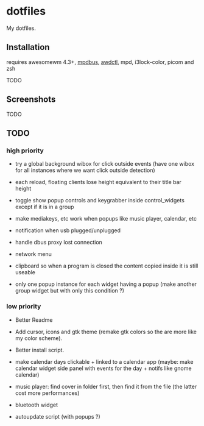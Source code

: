 # dotfiles

My dotfiles.

## Installation

requires awesomewm 4.3+, [mpdbus](https://github.com/mpostaire/mpdbus), [awdctl](https://github.com/mpostaire/awdctl), mpd, i3lock-color, picom and zsh

TODO

## Screenshots

TODO

## TODO

### high priority
- try a global background wibox for click outside events (have one wibox for all instances where we want click outside detection)

- each reload, floating clients lose height equivalent to their title bar height

- toggle show popup controls and keygrabber inside control_widgets except if it is in a group

- make mediakeys, etc work when popups like music player, calendar, etc

- notification when usb plugged/unplugged

- handle dbus proxy lost connection

- network menu

- clipboard so when a program is closed the content copied inside it is still useable

- only one popup instance for each widget having a popup (make another group widget but with only this condition ?)

### low priority

- Better Readme
- Add cursor, icons and gtk theme (remake gtk colors so the are more like my color scheme).
- Better install script.
- make calendar days clickable + linked to a calendar app (maybe: make calendar widget side panel with events for the day + notifs like gnome calendar)
- music player: find cover in folder first, then find it from the file (the latter cost more performances)

- bluetooth widget

- autoupdate script (with popups ?)

